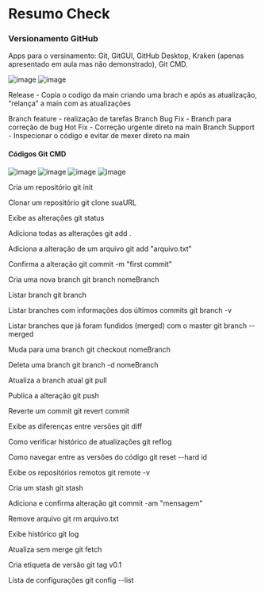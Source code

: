 # Resumo Check 

### Versionamento GitHub

Apps para o versinamento: Git, GitGUI, GitHub Desktop, Kraken (apenas apresentado em aula mas não demonstrado), Git CMD.

![image](https://user-images.githubusercontent.com/82169520/232491747-4cf34099-9eea-4c2f-80b2-1df19acc3d9d.png)
![image](https://user-images.githubusercontent.com/82169520/232491804-db1f4e4e-753b-4898-8dd7-e9efd6957e9b.png)

Release - Copia o codigo da main criando uma brach e após as atualização, “relança” a main com as atualizações

Branch feature - realização de tarefas
Branch Bug Fix - Branch para correção de bug
Hot Fix - Correção urgente direto na main
Branch Support - Inspecionar o código e evitar de mexer direto na main

#### Códigos Git CMD 

![image](https://user-images.githubusercontent.com/82169520/232492235-91cdeae0-51e6-4055-adb2-dfe18dd08bcf.png)
![image](https://user-images.githubusercontent.com/82169520/232492275-3d52f0fb-7358-4924-8fb2-15ea7bb6a269.png)
![image](https://user-images.githubusercontent.com/82169520/232492317-07788484-96a4-4451-ab8a-c0b6099ae792.png)
![image](https://user-images.githubusercontent.com/82169520/232492362-99afc9d8-c73e-4818-a8a7-67203e2e9cfa.png)


Cria um repositório
git init

Clonar um repositório
git clone suaURL

Exibe as alterações
git status

Adiciona todas as alterações
git add .

Adiciona a alteração de um arquivo
git add "arquivo.txt"

Confirma a alteração
git commit -m "first commit"

Cria uma nova branch
git branch nomeBranch

Listar branch
git branch

Listar branches com informações dos últimos commits
git branch -v

Listar branches que já foram fundidos (merged) com o master
git branch --merged

Muda para uma branch
git checkout nomeBranch

Deleta uma branch
git branch -d nomeBranch

Atualiza a branch atual
git pull

Publica a alteração
git push

Reverte um commit
git revert commit

Exibe as diferenças entre versões
git diff

Como verificar histórico de atualizações
git reflog

Como navegar entre as versões do código
git reset --hard id

Exibe os repositórios remotos
git remote -v

Cria um stash
git stash

Adiciona e confirma alteração
git commit -am "mensagem"

Remove arquivo
git rm arquivo.txt

Exibe histórico
git log

Atualiza sem merge
git fetch

Cria etiqueta de versão
git tag v0.1

Lista de configurações
git config --list

